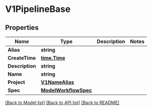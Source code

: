 # V1PipelineBase

## Properties

Name | Type | Description | Notes
------------ | ------------- | ------------- | -------------
**Alias** | **string** |  | 
**CreateTime** | [**time.Time**](time.Time.md) |  | 
**Description** | **string** |  | 
**Name** | **string** |  | 
**Project** | [**V1NameAlias**](V1NameAlias.md) |  | 
**Spec** | [**ModelWorkflowSpec**](ModelWorkflowSpec.md) |  | 

[[Back to Model list]](../README.md#documentation-for-models) [[Back to API list]](../README.md#documentation-for-api-endpoints) [[Back to README]](../README.md)


